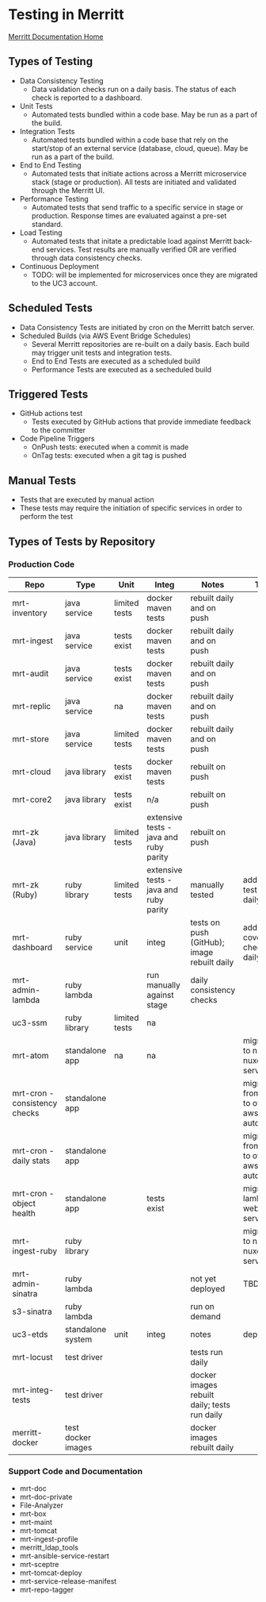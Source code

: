 # Testing in Merritt

[Merritt Documentation Home](README.md)

## Types of Testing
- Data Consistency Testing
  - Data validation checks run on a daily basis.  The status of each check is reported to a dashboard. 
- Unit Tests
  - Automated tests bundled within a code base.  May be run as a part of the build. 
- Integration Tests
  - Automated tests bundled within a code base that rely on the start/stop of an external service (database, cloud, queue).  May be run as a part of the build. 
- End to End Testing
  - Automated tests that initiate actions across a Merritt microservice stack (stage or production).  All tests are initiated and validated through the Merritt UI.
- Performance Testing
  - Automated tests that send traffic to a specific service in stage or production.  Response times are evaluated against a pre-set standard.
- Load Testing
  - Automated tests that initate a predictable load against Merritt back-end services.  Test results are manually verified OR are verified through data consistency checks.
- Continuous Deployment
  - TODO: will be implemented for microservices once they are migrated to the UC3 account.  
 
## Scheduled Tests
- Data Consistency Tests are initiated by cron on the Merritt batch server.
- Scheduled Builds (via AWS Event Bridge Schedules)
  - Several Merritt repositories are re-built on a daily basis.  Each build may trigger unit tests and integration tests.
  - End to End Tests are executed as a scheduled build
  - Performance Tests are executed as a secheduled build
 
## Triggered Tests
- GitHub actions test
  - Tests executed by GitHub actions that provide immediate feedback to the committer
- Code Pipeline Triggers
  - OnPush tests: executed when a commit is made
  - OnTag tests: executed when a git tag is pushed
 
## Manual Tests
- Tests that are executed by manual action
- These tests may require the initiation of specific services in order to perform the test

## Types of Tests by Repository

### Production Code
|Repo|Type|Unit|Integ|Notes|Todo|
|-|-|-|-|-|-|
|mrt-inventory|java service|limited tests|docker maven tests|rebuilt daily and on push||
|mrt-ingest|java service|tests exist|docker maven tests|rebuilt daily and on push||
|mrt-audit|java service|tests exist|docker maven tests|rebuilt daily and on push||
|mrt-replic|java service|na|docker maven tests|rebuilt daily and on push||
|mrt-store|java service|limited tests|docker maven tests|rebuilt daily and on push||
|mrt-cloud|java library|tests exist|docker maven tests|rebuilt on push||
|mrt-core2|java library|tests exist|n/a|rebuilt on push||
|mrt-zk (Java)|java library|limited tests|extensive tests - java and ruby parity|rebuilt on push||
|mrt-zk (Ruby)|ruby library|limited tests|extensive tests - java and ruby parity|manually tested|add ruby testing to daily build|
|mrt-dashboard|ruby service|unit|integ|tests on push (GitHub); image rebuilt daily|add coverage checks to daily build|
|mrt-admin-lambda|ruby lambda||run manually against stage|daily consistency checks||
|uc3-ssm|ruby library|limited tests|na|||
|mrt-atom|standalone app|na|na||migration to new nuxeo service|
|mrt-cron - consistency checks|standalone app||||migrate from ec2 to other aws automation|
|mrt-cron - daily stats|standalone app||||migrate from ec2 to other aws automation|
|mrt-cron - object health|standalone app||tests exist||migrate to lambda or web service|
|mrt-ingest-ruby|ruby library||||migration to new nuxeo service|
|mrt-admin-sinatra|ruby lambda|||not yet deployed|TBD|
|s3-sinatra|ruby lambda|||run on demand||
|uc3-etds|standalone system|unit|integ|notes|deprecated|
|mrt-locust|test driver|||tests run daily||
|mrt-integ-tests|test driver|||docker images rebuilt daily; tests run daily||
|merritt-docker|test docker images|||docker images rebuilt daily||

### Support Code and Documentation
- mrt-doc
- mrt-doc-private
- File-Analyzer
- mrt-box
- mrt-maint
- mrt-tomcat
- mrt-ingest-profile
- merritt_ldap_tools
- mrt-ansible-service-restart
- mrt-sceptre
- mrt-tomcat-deploy
- mrt-service-release-manifest
- mrt-repo-tagger
